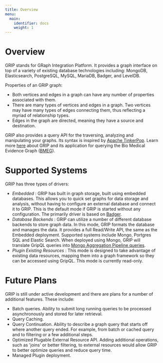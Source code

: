 ```yaml
---
title: Overview
menu:
  main:
    identifier: docs
    weight: 1
---
```


# Overview

GRIP stands for GRaph Integration Platform. It provides a graph interface on top of a variety of existing database technologies including:
MongoDB, Elasticsearch, PostgreSQL, MySQL, MariaDB, Badger, and LevelDB.

Properties of an GRIP graph:

* Both vertices and edges in a graph can have any number of properties associated with them.
* There are many types of vertices and edges in a graph. Two vertices may have many types of edges
  connecting them, thus reflecting a myriad of relationship types.
* Edges in the graph are directed, meaning they have a source and destination.

GRIP also provides a query API for the traversing, analyzing and manipulating your graphs. Its syntax is inspired by
[Apache TinkerPop](http://tinkerpop.apache.org/). Learn more [here](/docs/queries/getting_started) about GRIP and its
application for querying the Bio Medical Evidence Graph ([BMEG](https://bmeg.io)).

# Supported Systems

GRIP has three types of drivers:

 - *Embedded* : GRIP has built in graph storage, built using embedded databases. This allows you to quick
 set graphs for data storage and analysis, without having to configure an external database and connect it
 to GRIP. This is the default mode if GRIP is started without any configuration. The primarily driver
 is based on [Badger](https://github.com/dgraph-io/badger).
 - *Database Backends* : GRIP can utilize a number of different database backends to store graph data.
 In this mode, GRIP formats the database and manages the data. It provides a full Read/Write API, the same
 as the Embedded deployment. Supported systems include Mongo, Portgres SQL and Elastic Search. When deployed
 using Mongo, GRIP will translate GripQL queries into [Mongo Aggregation Pipeline queries](https://docs.mongodb.com/manual/core/aggregation-pipeline/).
  - *Plugin Existing Resources* : This mode is designed to take advantage of existing data resources, mapping
 them into a graph framework so they can be accessed using GripQL. This mode is currently read-only.

# Future Plans

GRIP is still under active development and there are plans for a number of additional features. These include:

 - Batch queries. Ability to submit long running queries to be processed asynchronously and stored for later retrieval.
 - Query Caching.
 - Query Continuation. Ability to describe a graph query that starts off where another query ended. For example,
 from batch or cached query and to filtering or a few additional steps.
 - Optimized Plugable External Resource API. Adding additional operations, such as 'joins' or better filtering, to
 external resources would allow GRIP to better optimize queries and reduce query time.
 - Managed Plugin deployment.

